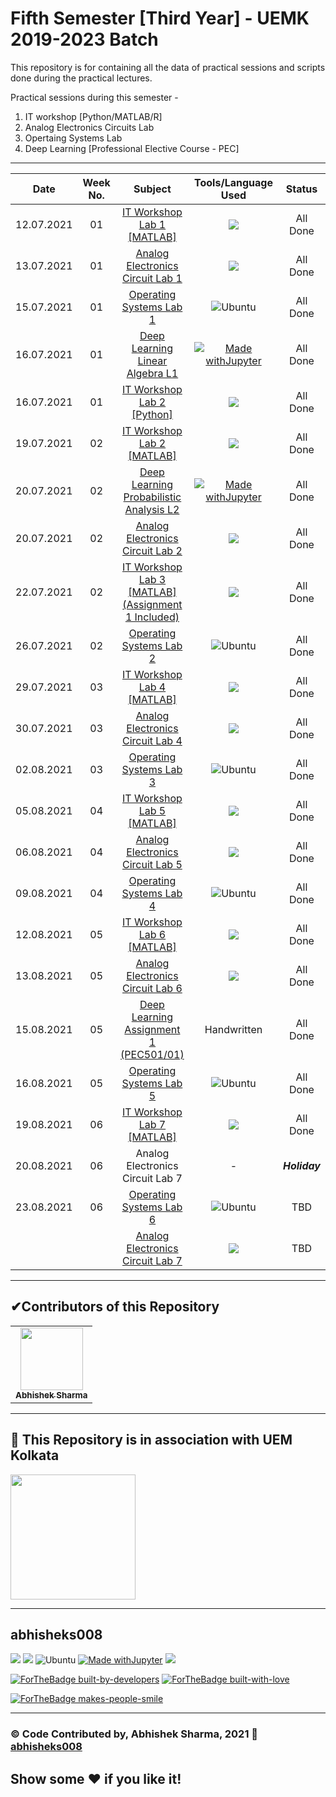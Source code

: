 # Fifth Semester [Third Year] - UEMK 2019-2023 Batch
This repository is for containing all the data of practical sessions and scripts done during the practical lectures.

Practical sessions during this semester -
1. IT workshop [Python/MATLAB/R]
2. Analog Electronics Circuits Lab
3. Opertaing Systems Lab
4. Deep Learning [Professional Elective Course - PEC]

*******************************************************
| Date | Week No. | Subject | Tools/Language Used | Status |
| :---: |:---: |:---: |:---: |:---: |
|12.07.2021|01|[IT Workshop Lab 1 [MATLAB]](https://github.com/abhisheks008/Fifth-Semester-UEMK-2019-2023-Batch/blob/main/IT%20WORKSHOP/IT_WORKSHOP_MATLAB-1_12_07_2021.matlab)| ![](https://img.shields.io/badge/Matlab-E95420?style=for-the-badge&logo=matlab&logoColor=white)   | All Done |
|13.07.2021|01|[Analog Electronics Circuit Lab 1](https://github.com/abhisheks008/Fifth-Semester-UEMK-2019-2023-Batch/blob/main/ANALOG%20ELECTRONICS%20CIRCUIT/I_1_Analog_Electronics_Lab_Asst_1.pdf) | ![](https://img.shields.io/badge/Multisim-14.2-00457C?style=for-the-badge&logo=multisim&logoColor=white) | All Done |
|15.07.2021|01|[Operating Systems Lab 1](https://github.com/abhisheks008/Fifth-Semester-UEMK-2019-2023-Batch/blob/main/OPERATING%20SYSTEMS%20LAB/I_1_OS%20Lab_A1_15.07.2021.pdf) |![Ubuntu](https://img.shields.io/badge/Ubuntu-E95420?style=for-the-badge&logo=ubuntu&logoColor=white)  | All Done |
|16.07.2021|01| [Deep Learning Linear Algebra L1](https://github.com/abhisheks008/Fifth-Semester-UEMK-2019-2023-Batch/blob/main/DEEP%20LEARNING/Deep_Learning_LA1.ipynb) | [![Made withJupyter](https://img.shields.io/badge/Made%20with-Jupyter-orange?style=for-the-badge&logo=Jupyter)](https://jupyter.org/try) | All Done |
|16.07.2021|01| [IT Workshop Lab 2 [Python]](https://github.com/abhisheks008/Fifth-Semester-UEMK-2019-2023-Batch/blob/main/IT%20WORKSHOP/IT_Workshop_Python_16_07_2021.ipynb) | ![](https://img.shields.io/badge/Colab-FCC624?style=for-the-badge&logo=colab&logoColor=black) | All Done |
|19.07.2021|02| [IT Workshop Lab 2 [MATLAB]](https://github.com/abhisheks008/Fifth-Semester-UEMK-2019-2023-Batch/blob/main/IT%20WORKSHOP/IT_WORKSHOP_MATLAB-2_19_07_2021.md) | ![](https://img.shields.io/badge/Matlab-E95420?style=for-the-badge&logo=matlab&logoColor=white)   |  All Done |
|20.07.2021|02| [Deep Learning Probabilistic Analysis L2](https://github.com/abhisheks008/Fifth-Semester-UEMK-2019-2023-Batch/blob/main/DEEP%20LEARNING/Deep_Learning_PA2.ipynb) | [![Made withJupyter](https://img.shields.io/badge/Made%20with-Jupyter-orange?style=for-the-badge&logo=Jupyter)](https://jupyter.org/try) | All Done |
|20.07.2021|02| [Analog Electronics Circuit Lab 2](https://github.com/abhisheks008/Fifth-Semester-UEMK-2019-2023-Batch/blob/main/ANALOG%20ELECTRONICS%20CIRCUIT/I_1_Analog_Electronics_Lab_Asst_2.pdf) | ![](https://img.shields.io/badge/Multisim-14.2-00457C?style=for-the-badge&logo=multisim&logoColor=white) | All Done |
|22.07.2021|02| [IT Workshop Lab 3 [MATLAB] (Assignment 1 Included)](https://github.com/abhisheks008/Fifth-Semester-UEMK-2019-2023-Batch/blob/main/IT%20WORKSHOP/IT_WORKSHOP_MATLAB-3_22_07_2021.md)|![](https://img.shields.io/badge/Matlab-E95420?style=for-the-badge&logo=matlab&logoColor=white)   |  All Done |
|26.07.2021|02|[Operating Systems Lab 2](https://github.com/abhisheks008/Fifth-Semester-UEMK-2019-2023-Batch/blob/main/OPERATING%20SYSTEMS%20LAB/I_1_OS%20Lab_A2_26.07.2021.pdf) |![Ubuntu](https://img.shields.io/badge/Ubuntu-E95420?style=for-the-badge&logo=ubuntu&logoColor=white)  | All Done |
|29.07.2021|03|[IT Workshop Lab 4 [MATLAB]](https://github.com/abhisheks008/Fifth-Semester-UEMK-2019-2023-Batch/blob/main/IT%20WORKSHOP/IT_WORKSHOP_MATLAB-4_29_07_2021.md)|![](https://img.shields.io/badge/Matlab-E95420?style=for-the-badge&logo=matlab&logoColor=white)   |  All Done |
|30.07.2021|03| [Analog Electronics Circuit Lab 4](https://github.com/abhisheks008/Fifth-Semester-UEMK-2019-2023-Batch/blob/main/ANALOG%20ELECTRONICS%20CIRCUIT/Assignment_1_I_01_Analog%20Electronics%20Lab.pdf) | ![](https://img.shields.io/badge/Multisim-14.2-00457C?style=for-the-badge&logo=multisim&logoColor=white) | All Done |
|02.08.2021|03|[Operating Systems Lab 3](https://github.com/abhisheks008/Fifth-Semester-UEMK-2019-2023-Batch/blob/main/OPERATING%20SYSTEMS%20LAB/I_1_OS%20Lab_A3_02.08.2021.pdf) |![Ubuntu](https://img.shields.io/badge/Ubuntu-E95420?style=for-the-badge&logo=ubuntu&logoColor=white)  | All Done |
|05.08.2021|04|[IT Workshop Lab 5 [MATLAB]](https://github.com/abhisheks008/Fifth-Semester-UEMK-2019-2023-Batch/blob/main/IT%20WORKSHOP/IT_WORKSHOP_MATLAB-5_05_08_2021.md)|![](https://img.shields.io/badge/Matlab-E95420?style=for-the-badge&logo=matlab&logoColor=white)   |  All Done |
|06.08.2021|04| [Analog Electronics Circuit Lab 5](https://github.com/abhisheks008/Fifth-Semester-UEMK-2019-2023-Batch/blob/main/ANALOG%20ELECTRONICS%20CIRCUIT/Assignment-2_I_01_Analog%20Electronics%20Lab.pdf) | ![](https://img.shields.io/badge/Multisim-14.2-00457C?style=for-the-badge&logo=multisim&logoColor=white) | All Done |
|09.08.2021|04|[Operating Systems Lab 4](https://github.com/abhisheks008/Fifth-Semester-UEMK-2019-2023-Batch/blob/main/OPERATING%20SYSTEMS%20LAB/I_1_OS%20Lab_A4_09.08.2021.pdf) |![Ubuntu](https://img.shields.io/badge/Ubuntu-E95420?style=for-the-badge&logo=ubuntu&logoColor=white)  | All Done |
|12.08.2021|05|[IT Workshop Lab 6 [MATLAB]](https://github.com/abhisheks008/Fifth-Semester-UEMK-2019-2023-Batch/blob/main/IT%20WORKSHOP/IT_WORKSHOP_MATLAB-6_12_08_2021.pdf)|![](https://img.shields.io/badge/Matlab-E95420?style=for-the-badge&logo=matlab&logoColor=white)   |  All Done |
|13.08.2021|05| [Analog Electronics Circuit Lab 6](https://github.com/abhisheks008/Fifth-Semester-UEMK-2019-2023-Batch/blob/main/ANALOG%20ELECTRONICS%20CIRCUIT/Assignment-3_I_01_Analog%20Electronics%20Lab.pdf) | ![](https://img.shields.io/badge/Multisim-14.2-00457C?style=for-the-badge&logo=multisim&logoColor=white) | All Done |
|15.08.2021|05| [Deep Learning Assignment 1 (PEC501/01)](https://github.com/abhisheks008/Fifth-Semester-UEMK-2019-2023-Batch/blob/main/DEEP%20LEARNING/3I_01_PEC501-01.pdf) | Handwritten | All Done |
|16.08.2021|05|[Operating Systems Lab 5](https://github.com/abhisheks008/Fifth-Semester-UEMK-2019-2023-Batch/blob/main/OPERATING%20SYSTEMS%20LAB/I_1_OS%20Lab_A5_16.08.2021.pdf) |![Ubuntu](https://img.shields.io/badge/Ubuntu-E95420?style=for-the-badge&logo=ubuntu&logoColor=white)  | All Done |
|19.08.2021|06| [IT Workshop Lab 7 [MATLAB]](https://github.com/abhisheks008/Fifth-Semester-UEMK-2019-2023-Batch/blob/main/IT%20WORKSHOP/IT_WORKSHOP_MATLAB-7_19_08_2021.pdf)|![](https://img.shields.io/badge/Matlab-E95420?style=for-the-badge&logo=matlab&logoColor=white)   |  All Done |
|20.08.2021|06|Analog Electronics Circuit Lab 7|-| _**Holiday**_ |
|23.08.2021|06|[Operating Systems Lab 6](https://github.com/abhisheks008/Fifth-Semester-UEMK-2019-2023-Batch/blob/main/OPERATING%20SYSTEMS%20LAB/I_1_OS%20Lab_A6_23.08.2021.pdf) |![Ubuntu](https://img.shields.io/badge/Ubuntu-E95420?style=for-the-badge&logo=ubuntu&logoColor=white)  | TBD |
| || [Analog Electronics Circuit Lab 7](https://github.com/abhisheks008/Fifth-Semester-UEMK-2019-2023-Batch/blob/main/ANALOG%20ELECTRONICS%20CIRCUIT/Assignment-4_I_01_Analog%20Electronics%20Lab.pdf) | ![](https://img.shields.io/badge/Multisim-14.2-00457C?style=for-the-badge&logo=multisim&logoColor=white) |TBD |


***************************************************************************
<h2>✔Contributors of this Repository</h2>
<table>
  <tr>
<td align="center"><a href="https://github.com/abhisheks008"><img src="https://avatars.githubusercontent.com/u/68724349?v=4" width="100px;" alt=""/><br /><sub><b>Abhishek Sharma</b></sub></a></td>
    </tr>
  </table>
  
***************************************************************************
<h2>🏫 This Repository is in association with UEM Kolkata </h2>
<a href = "https://uem.edu.in/uem-kolkata/"><img src="https://uem.edu.in/app/themes/iem-group-wp-theme/resources/logo.png" width="200px" alt=""/> </a>

**************************************************************************
## abhisheks008
![](https://img.shields.io/badge/Matlab-E95420?style=for-the-badge&logo=matlab&logoColor=white) ![](https://img.shields.io/badge/Multisim-14.2-00457C?style=for-the-badge&logo=multisim&logoColor=white) ![Ubuntu](https://img.shields.io/badge/Ubuntu-E95420?style=for-the-badge&logo=ubuntu&logoColor=white) [![Made withJupyter](https://img.shields.io/badge/Made%20with-Jupyter-orange?style=for-the-badge&logo=Jupyter)](https://jupyter.org/try) ![](https://img.shields.io/badge/Colab-FCC624?style=for-the-badge&logo=colab&logoColor=black)

[![ForTheBadge built-by-developers](http://ForTheBadge.com/images/badges/built-by-developers.svg)](https://GitHub.com/Naereen/)
[![ForTheBadge built-with-love](http://ForTheBadge.com/images/badges/built-with-love.svg)](https://GitHub.com/Naereen/)

[![ForTheBadge makes-people-smile](http://ForTheBadge.com/images/badges/makes-people-smile.svg)](http://ForTheBadge.com)

***************************************

### ©️ Code Contributed by, Abhishek Sharma, 2021 :link: <a href = "https://github.com/abhisheks008"> abhisheks008 </a>
## Show some :heart: if you like it!






